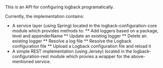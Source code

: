 This is an API for configuring logback programatically.

Currently, the implementation contains:
* A service layer (using Spring) located in the logback-configuration-core module which provides methods to:
** Add loggers based on a package, level and appenderName
** Update an existing logger
** Delete an existing logger
** Resolve a log file
** Resolve the Logback configuration file
** Upload a Logback configuration file and reload it
* A simple REST implementation (using Jersey) located in the logback-configuration-rest module which provies a wrapper for the above-mentioned service.
